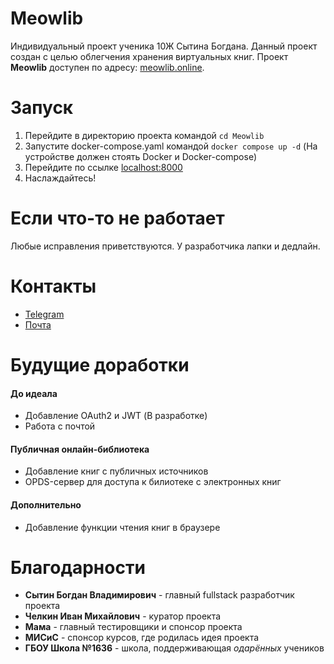 # Meowlib
Индивидуальный проект ученика 10Ж Сытина Богдана.
Данный проект создан с целью облегчения хранения виртуальных книг.
Проект **Meowlib** доступен по адресу: [meowlib.online](https://meowlib.online).

# Запуск

1. Перейдите в директорию проекта командой `cd Meowlib`
1. Запустите docker-compose.yaml командой `docker compose up -d` (На устройстве должен стоять Docker и Docker-compose)
2. Перейдите по ссылке [localhost:8000](http://localhost:8000)
3. Наслаждайтесь!

# Если что-то не работает

Любые исправления приветствуются. У разработчика лапки и дедлайн. 

# Контакты

- [Telegram](https://t.me/TODYASs)
- [Почта](bogdansytin@duck.com)

# Будущие доработки
#### До идеала
- Добавление OAuth2 и JWT (В разработке)
- Работа с почтой

#### Публичная онлайн-библиотека
- Добавление книг с публичных источников
- OPDS-сервер для доступа к билиотеке с электронных книг

#### Дополнительно
- Добавление функции чтения книг в браузере 

# Благодарности
- **Сытин Богдан Владимирович** - главный fullstack разработчик проекта
- **Челкин Иван Михайлович** - куратор проекта
- **Мама** - главный тестировщики и спонсор проекта
- **МИСиС** - спонсор курсов, где родилась идея проекта
- **ГБОУ Школа №1636** - школа, поддерживающая _одарённых_ учеников
